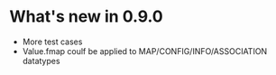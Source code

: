 # What's new in 0.9.0

* More test cases
* Value.fmap coulf be applied to MAP/CONFIG/INFO/ASSOCIATION datatypes
